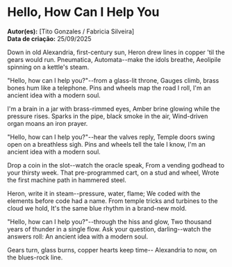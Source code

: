 # Hello, How Can I Help You

**Autor(es):** [Tito Gonzales / Fabricia Silveira]  
**Data de criação:** 25/09/2025

Down in old Alexandria, first-century sun,
Heron drew lines in copper 'til the gears would run.
Pneumatica, Automata--make the idols breathe,
Aeolipile spinning on a kettle's steam.

"Hello, how can I help you?"--from a glass-lit throne,
Gauges climb, brass bones hum like a telephone.
Pins and wheels map the road I roll,
I'm an ancient idea with a modern soul.

I'm a brain in a jar with brass-rimmed eyes,
Amber brine glowing while the pressure rises.
Sparks in the pipe, black smoke in the air,
Wind-driven organ moans an iron prayer.

"Hello, how can I help you?"--hear the valves reply,
Temple doors swing open on a breathless sigh.
Pins and wheels tell the tale I know,
I'm an ancient idea with a modern soul.

Drop a coin in the slot--watch the oracle speak,
From a vending godhead to your thirsty week.
That pre-programmed cart, on a stud and wheel,
Wrote the first machine path in hammered steel.

Heron, write it in steam--pressure, water, flame;
We coded with the elements before code had a name.
From temple tricks and turbines to the cloud we hold,
It's the same blue rhythm in a brand-new mold.

"Hello, how can I help you?"--through the hiss and glow,
Two thousand years of thunder in a single flow.
Ask your question, darling--watch the answers roll:
An ancient idea with a modern soul.

Gears turn, glass burns, copper hearts keep time--
Alexandria to now, on the blues-rock line.
